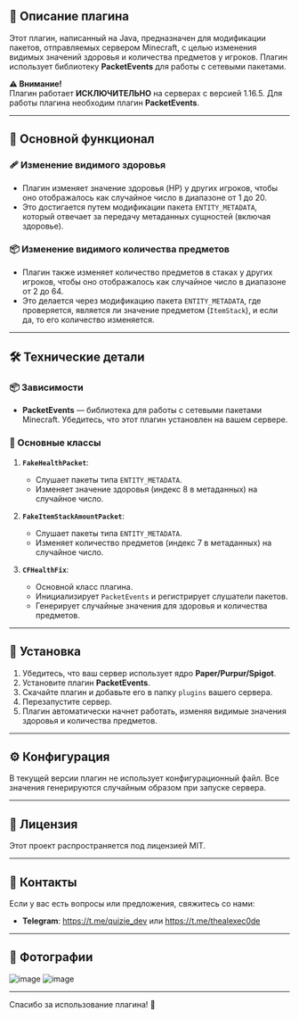 ## 🎯 Описание плагина

Этот плагин, написанный на Java, предназначен для модификации пакетов, отправляемых сервером Minecraft, с целью изменения видимых значений здоровья и количества предметов у игроков. Плагин использует библиотеку **PacketEvents** для работы с сетевыми пакетами.

**⚠️ Внимание!**  
Плагин работает **ИСКЛЮЧИТЕЛЬНО** на серверах с версией 1.16.5. Для работы плагина необходим плагин **PacketEvents**.

---

## 🌟 Основной функционал

### 🩹 Изменение видимого здоровья
- Плагин изменяет значение здоровья (HP) у других игроков, чтобы оно отображалось как случайное число в диапазоне от 1 до 20.
- Это достигается путем модификации пакета `ENTITY_METADATA`, который отвечает за передачу метаданных сущностей (включая здоровье).

### 📦 Изменение видимого количества предметов
- Плагин также изменяет количество предметов в стаках у других игроков, чтобы оно отображалось как случайное число в диапазоне от 2 до 64.
- Это делается через модификацию пакета `ENTITY_METADATA`, где проверяется, является ли значение предметом (`ItemStack`), и если да, то его количество изменяется.

---

## 🛠️ Технические детали

### 📦 Зависимости
- **PacketEvents** — библиотека для работы с сетевыми пакетами Minecraft. Убедитесь, что этот плагин установлен на вашем сервере.

### 🧩 Основные классы
1. **`FakeHealthPacket`**:
   - Слушает пакеты типа `ENTITY_METADATA`.
   - Изменяет значение здоровья (индекс 8 в метаданных) на случайное число.

2. **`FakeItemStackAmountPacket`**:
   - Слушает пакеты типа `ENTITY_METADATA`.
   - Изменяет количество предметов (индекс 7 в метаданных) на случайное число.

3. **`CFHealthFix`**:
   - Основной класс плагина.
   - Инициализирует `PacketEvents` и регистрирует слушатели пакетов.
   - Генерирует случайные значения для здоровья и количества предметов.

---

## 🚀 Установка
1. Убедитесь, что ваш сервер использует ядро **Paper/Purpur/Spigot**.
2. Установите плагин **PacketEvents**.
3. Скачайте плагин и добавьте его в папку `plugins` вашего сервера.
4. Перезапустите сервер.
5. Плагин автоматически начнет работать, изменяя видимые значения здоровья и количества предметов.

---

## ⚙️ Конфигурация
В текущей версии плагин не использует конфигурационный файл. Все значения генерируются случайным образом при запуске сервера.

---

## 📜 Лицензия
Этот проект распространяется под лицензией MIT.

---

## 📧 Контакты
Если у вас есть вопросы или предложения, свяжитесь со нами:
- **Telegram**: https://t.me/quizie_dev или https://t.me/thealexec0de

---

## 🎥 Фотографии
![image](https://github.com/user-attachments/assets/ae66efc1-b230-4da5-bfbf-9f1e41a6e748)
![image](https://github.com/user-attachments/assets/bf11b18c-de66-4d0a-8420-c3698c04b68a)

---

Спасибо за использование плагина! 🎉  
